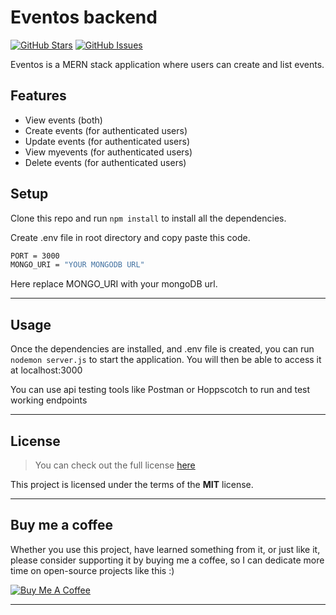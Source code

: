 Eventos backend
============
[![GitHub Stars](https://img.shields.io/github/stars/IgorAntun/node-chat.svg)](https://github.com/neerajram30/Eventos-backend/stargazers) [![GitHub Issues](https://img.shields.io/github/issues/IgorAntun/node-chat.svg)](https://github.com/neerajram30/Eventos-backend/issues) 

<!-- [![Current Version](https://img.shields.io/badge/version-1.0.7-green.svg)](https://github.com/neerajram30/Events-backend)  -->

<!-- [![Live Demo](https://img.shields.io/badge/demo-online-green.svg)](https://github.com/neerajram30/Events-backend)  -->

Eventos is a MERN stack application where users can create and list events.   

<!-- ![Chat Preview](http://i.imgur.com/lgRe8z4.png) -->



## Features
- View events (both)
- Create events (for authenticated users)
- Update events (for authenticated users)
- View myevents (for authenticated users)
- Delete events (for authenticated users)

<!-- .
![User Features](http://i.imgur.com/WbF1fi2.png)

.
![Admin Features](http://i.imgur.com/xQFaadt.png) -->



## Setup
Clone this repo and run `npm install` to install all the dependencies.

Create .env file in root directory and copy paste this code.

```sh
PORT = 3000
MONGO_URI = "YOUR MONGODB URL"

```
Here replace MONGO_URI with your mongoDB url.


---

## Usage

Once the dependencies are installed, and .env file is created, you can run  `nodemon server.js` to start the application. You will then be able to access it at localhost:3000

You can use api testing tools like Postman or Hoppscotch to run and test working endpoints

---

## License
>You can check out the full license [here](https://github.com/neerajram30/Events-backend/blob/main/LICENSE)

This project is licensed under the terms of the **MIT** license.

---
## Buy me a coffee

Whether you use this project, have learned something from it, or just like it, please consider supporting it by buying me a coffee, so I can dedicate more time on open-source projects like this :)

<a href="https://www.buymeacoffee.com/neerajramaD" target="_blank"><img src="https://www.buymeacoffee.com/assets/img/custom_images/orange_img.png" alt="Buy Me A Coffee" style="height: auto !important;width: auto !important;" ></a>

---